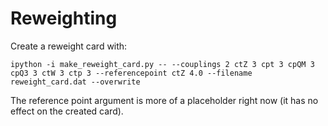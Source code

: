 # Reweighting

Create a reweight card with:
```
ipython -i make_reweight_card.py -- --couplings 2 ctZ 3 cpt 3 cpQM 3 cpQ3 3 ctW 3 ctp 3 --referencepoint ctZ 4.0 --filename reweight_card.dat --overwrite
```

The reference point argument is more of a placeholder right now (it has no effect on the created card).
